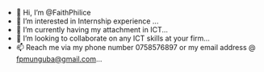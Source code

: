 - 👋 Hi, I’m @FaithPhilice
- 👀 I’m interested in Internship experience ...
- 🌱 I’m currently having my attachment in ICT...
- 💞️ I’m looking to collaborate on any ICT skills at your firm...
- 📫 Reach me via my phone number 0758576897 or my email address @ fpmunguba@gmail.com...

<!---
FaithPhilice/FaithPhilice is a ✨ special ✨ repository because its `README.md` (this file) appears on your GitHub profile.
You can click the Preview link to take a look at your changes.
--->
